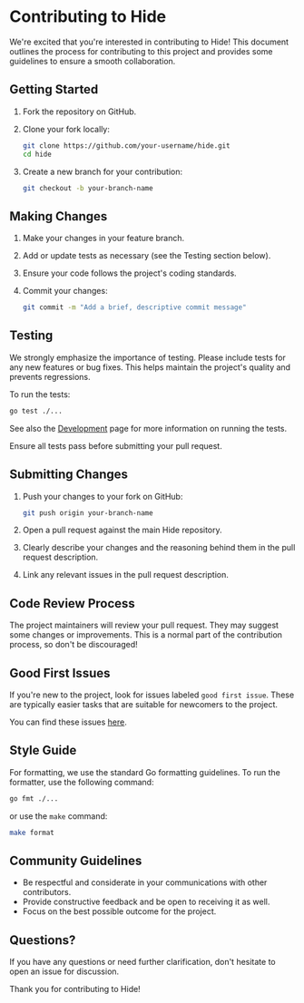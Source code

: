 # Contributing to Hide

We're excited that you're interested in contributing to Hide! This document outlines the process for contributing to this project and provides some guidelines to ensure a smooth collaboration.

## Getting Started

1. Fork the repository on GitHub.
2. Clone your fork locally:

   ```bash
   git clone https://github.com/your-username/hide.git
   cd hide
   ```

3. Create a new branch for your contribution:

   ```bash
   git checkout -b your-branch-name
   ```

## Making Changes

1. Make your changes in your feature branch.
2. Add or update tests as necessary (see the Testing section below).
3. Ensure your code follows the project's coding standards.
4. Commit your changes:

   ```bash
   git commit -m "Add a brief, descriptive commit message"
   ```

## Testing

We strongly emphasize the importance of testing. Please include tests for any new features or bug fixes. This helps maintain the project's quality and prevents regressions.

To run the tests:

```bash
go test ./...
```

See also the [Development](development.md) page for more information on running the tests.

Ensure all tests pass before submitting your pull request.

## Submitting Changes

1. Push your changes to your fork on GitHub:

   ```bash
   git push origin your-branch-name
   ```

2. Open a pull request against the main Hide repository.
3. Clearly describe your changes and the reasoning behind them in the pull request description.
4. Link any relevant issues in the pull request description.

## Code Review Process

The project maintainers will review your pull request. They may suggest some changes or improvements. This is a normal part of the contribution process, so don't be discouraged!

## Good First Issues

If you're new to the project, look for issues labeled `good first issue`. These are typically easier tasks that are suitable for newcomers to the project.

You can find these issues [here](https://github.com/hide-org/hide/issues?q=is%3Aissue+is%3Aopen+label%3A%22good+first+issue%22).

## Style Guide

For formatting, we use the standard Go formatting guidelines. To run the formatter, use the following command:

```bash
go fmt ./...
```

or use the `make` command:

```bash
make format
```

## Community Guidelines

- Be respectful and considerate in your communications with other contributors.
- Provide constructive feedback and be open to receiving it as well.
- Focus on the best possible outcome for the project.

## Questions?

If you have any questions or need further clarification, don't hesitate to open an issue for discussion.

Thank you for contributing to Hide!
